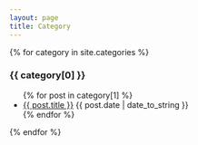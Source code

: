 ```yaml
---
layout: page
title: Category
---
```


{% for category in site.categories %}
  <h3>{{ category[0] }}</h3>
  <ul>
    {% for post in category[1] %}
      <li><a href="{{ post.url }}">{{ post.title }}</a>
      <span>{{ post.date | date_to_string }}</span>
      </li>
    {% endfor %}
  </ul>
{% endfor %}
